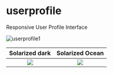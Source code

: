 # userprofile

Responsive User Profile Interface

![userprofile1](https://user-images.githubusercontent.com/61213263/141663733-00321a61-2006-43c7-bf0d-11a952f1aa3c.jpg)





Solarized dark             |  Solarized Ocean
:-------------------------:|:-------------------------:
![](https://...Dark.png)  |  ![](https://...Ocean.png)
